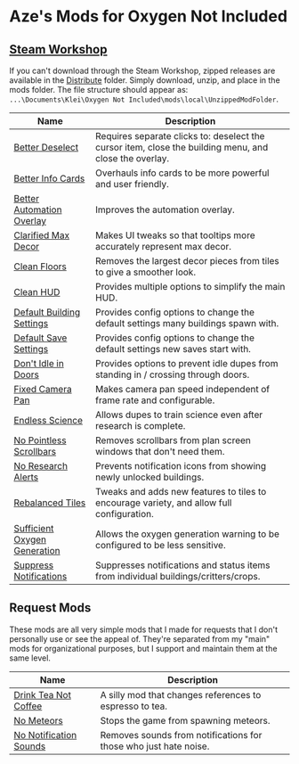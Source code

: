 # Aze's Mods for Oxygen Not Included</p>

## [Steam Workshop](https://steamcommunity.com/profiles/76561198044590606/myworkshopfiles/?appid=457140)

If you can't download through the Steam Workshop, zipped releases are available in the [Distribute](https://github.com/AzeTheGreat/ONI-Mods/tree/master/Distribute) folder.  Simply download, unzip, and place in the mods folder.  The file structure should appear as: `...\Documents\Klei\Oxygen Not Included\mods\local\UnzippedModFolder`.

|**Name**|**Description**|
|---|---|
|[Better Deselect](https://steamcommunity.com/sharedfiles/filedetails/?id=1870696175)|Requires separate clicks to: deselect the cursor item, close the building menu, and close the overlay.|
|[Better Info Cards](https://steamcommunity.com/sharedfiles/filedetails/?id=1960947963)|Overhauls info cards to be more powerful and user friendly.|
|[Better Automation Overlay](https://steamcommunity.com/sharedfiles/filedetails/?id=1878896484)|Improves the automation overlay.|
|[Clarified Max Decor](https://steamcommunity.com/sharedfiles/filedetails/?id=2169776807)|Makes UI tweaks so that tooltips more accurately represent max decor.|
|[Clean Floors](https://steamcommunity.com/sharedfiles/filedetails/?id=1937854017)|Removes the largest decor pieces from tiles to give a smoother look.|
|[Clean HUD](https://steamcommunity.com/sharedfiles/filedetails/?id=1909037839)|Provides multiple options to simplify the main HUD.|
|[Default Building Settings](https://steamcommunity.com/sharedfiles/filedetails/?id=1989737447)|Provides config options to change the default settings many buildings spawn with.|
|[Default Save Settings](https://steamcommunity.com/sharedfiles/filedetails/?id=2033314981)|Provides config options to change the default settings new saves start with.|
|[Don't Idle in Doors](https://steamcommunity.com/sharedfiles/filedetails/?id=2154537340)|Provides options to prevent idle dupes from standing in / crossing through doors.|
|[Fixed Camera Pan](https://steamcommunity.com/sharedfiles/filedetails/?id=1845747605)|Makes camera pan speed independent of frame rate and configurable.|
|[Endless Science](https://steamcommunity.com/sharedfiles/filedetails/?id=1964613307)|Allows dupes to train science even after research is complete.|
|[No Pointless Scrollbars](https://steamcommunity.com/sharedfiles/filedetails/?id=1959130035)|Removes scrollbars from plan screen windows that don't need them.|
|[No Research Alerts](https://steamcommunity.com/sharedfiles/filedetails/?id=1872885565)|Prevents notification icons from showing newly unlocked buildings.|
|[Rebalanced Tiles](https://steamcommunity.com/sharedfiles/filedetails/?id=1906094571)|Tweaks and adds new features to tiles to encourage variety, and allow full configuration.|
|[Sufficient Oxygen Generation](https://steamcommunity.com/sharedfiles/filedetails/?id=1887869179)|Allows the oxygen generation warning to be configured to be less sensitive.|
|[Suppress Notifications](https://steamcommunity.com/sharedfiles/filedetails/?id=1832319118)|Suppresses notifications and status items from individual buildings/critters/crops.|

## Request Mods

These mods are all very simple mods that I made for requests that I don't personally use or see the appeal of.  They're separated from my "main" mods for organizational purposes, but I support and maintain them at the same level.

|**Name**|**Description**|
|---|---|
|[Drink Tea Not Coffee](https://steamcommunity.com/sharedfiles/filedetails/?id=1969458444)|A silly mod that changes references to espresso to tea.|
|[No Meteors](https://steamcommunity.com/sharedfiles/filedetails/?id=1962090267)|Stops the game from spawning meteors.|
|[No Notification Sounds](https://steamcommunity.com/sharedfiles/filedetails/?id=1882035088)|Removes sounds from notifications for those who just hate noise.|
